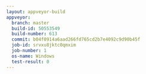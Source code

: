 ```yaml
---
layout: appveyor-build
appveyor:
  branch: master
  build-id: 50553549
  build-number: 613
  commit: b04f0914a6aad266fd765cd2b7e4092c9d90b45f
  job-id: srvxu8jktc0qmxim
  job-number: 1
  os-name: Windows
  test-result: 0
---
```

